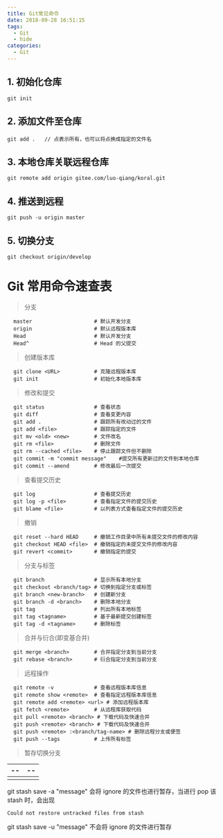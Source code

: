 ```yaml
---
title: Git常见命令
date: 2018-09-28 16:51:15
tags:
  - Git
  - hide
categories:
  - Git
---
```


## 1. 初始化仓库

    git init

## 2. 添加文件至仓库

    git add .   // 点表示所有，也可以将点换成指定的文件名

## 3. 本地仓库关联远程仓库

    git remote add origin gitee.com/luo-qiang/koral.git

## 4. 推送到远程

    git push -u origin master

## 5. 切换分支

    git checkout origin/develop

# Git 常用命令速查表

> 分支

```
  master                    # 默认开发分支
  origin                    # 默认远程版本库
  Head                      # 默认开发分支
  Head^                     # Head 的父提交
```

> 创建版本库

```
  git clone <URL>           # 克隆远程版本库
  git init                  # 初始化本地版本库
```

> 修改和提交

```
  git status                # 查看状态
  git diff                  # 查看变更内容
  git add .                 # 跟踪所有改动过的文件
  git add <file>            # 跟踪指定的文件
  git mv <old> <new>        # 文件改名
  git rm <file>             # 删除文件
  git rm --cached <file>    # 停止跟踪文件但不删除
  git commit -m "commit message"    #提交所有更新过的文件到本地仓库
  git commit --amend        # 修改最后一次提交
```

> 查看提交历史

```
  git log                   # 查看提交历史
  git log -p <file>         # 查看指定文件的提交历史
  git blame <file>          # 以列表方式查看指定文件的提交历史
```

> 撤销

```
  git reset --hard HEAD     # 撤销工作目录中所有未提交文件的修改内容
  git checkout HEAD <file>  # 撤销指定的未提交文件的修改内容
  git revert <commit>       # 撤销指定的提交
```

> 分支与标签

```
  git branch                # 显示所有本地分支
  git checkout <branch/tag> # 切换到指定分支或标签
  git branch <new-branch>   # 创建新分支
  git branch -d <branch>    # 删除本地分支
  git tag                   # 列出所有本地标签
  git tag <tagname>         # 基于最新提交创建标签
  git tag -d <tagname>      # 删除标签
```

> 合并与衍合(即变基合并)

```
  git merge <branch>        # 合并指定分支到当前分支
  git rebase <branch>       # 衍合指定分支到当前分支
```

> 远程操作

```
  git remote -v             # 查看远程版本库信息
  git remote show <remote>  # 查看指定远程版本库信息
  git remote add <remote> <url> # 添加远程版本库
  git fetch <remote>        # 从远程库获取代码
  git pull <remote> <branch> # 下载代码及快速合并
  git push <remote> <branch> # 下载代码及快速合并
  git push <remote> :<branch/tag-name> # 删除远程分支或便签
  git push --tags           # 上传所有标签
```

> 暂存切换分支

| --  | --  |
| --- | --- |
|     |     |

git stash save -a "message" 会将 ignore 的文件也进行暂存，当进行 pop 该 stash 时，会出现

```shell
Could not restore untracked files from stash
```

git stash save -u "message" 不会将 ignore 的文件进行暂存
